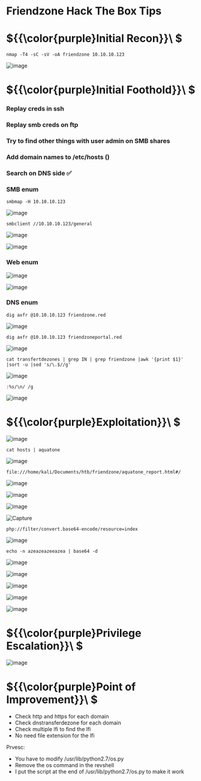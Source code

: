 # Friendzone Hack The Box Tips

# ${{\color{purple}Initial Recon}}\ $

``nmap -T4 -sC -sV -oA friendzone 10.10.10.123``

![image](https://user-images.githubusercontent.com/123066149/227715804-9215496e-3212-469c-9da1-272ade4a802c.png)

# ${{\color{purple}Initial Foothold}}\ $

### Replay creds in ssh

### Replay smb creds on ftp

### Try to find other things with user admin on SMB shares

### Add domain names to /etc/hosts ()

### Search on DNS side  :white_check_mark:

### SMB enum

``smbmap -H 10.10.10.123``

![image](https://user-images.githubusercontent.com/123066149/227715847-cc1680ce-78f5-4084-9049-abbb1956db7d.png)

``smbclient //10.10.10.123/general``

![image](https://user-images.githubusercontent.com/123066149/227715872-df527fba-0711-43e1-b6af-d8db2f05a723.png)

![image](https://user-images.githubusercontent.com/123066149/227715906-0a8e9703-d052-4a94-bb56-0ebed1a64826.png)

### Web enum

![image](https://user-images.githubusercontent.com/123066149/227716034-45ddf9e5-3391-4958-a484-8b4432dd6f9a.png)

![image](https://user-images.githubusercontent.com/123066149/227717200-c5afeb24-6b94-4087-b72d-1c78f0607f13.png)

### DNS enum

``dig axfr @10.10.10.123 friendzone.red``

![image](https://user-images.githubusercontent.com/123066149/227717361-e5234c86-9ff2-48f1-a030-ed286133ef53.png)

``dig axfr @10.10.10.123 friendzoneportal.red``

![image](https://user-images.githubusercontent.com/123066149/227717371-0b0457e9-2a73-4fb8-84d7-0a683de8e41f.png)

``cat transfertdezones | grep IN | grep friendzone |awk '{print $1}' |sort -u |sed 's/\.$//g'``

![image](https://user-images.githubusercontent.com/123066149/227717410-eb5cca38-32b9-4aa7-99e1-ffedca50dbe6.png)

``:%s/\n/ /g``

![image](https://user-images.githubusercontent.com/123066149/227717528-fe3d6f81-9df7-47fb-8c1c-c7cb5d0924c3.png)


# ${{\color{purple}Exploitation}}\ $

![image](https://user-images.githubusercontent.com/123066149/227717586-e965ab7e-c342-4c9b-bf7c-0d1aa3b29443.png)

``cat hosts | aquatone ``

![image](https://user-images.githubusercontent.com/123066149/227717634-2ac6ba4a-8b53-4614-8bfd-3a9b5e1a6043.png)

``file:///home/kali/Documents/htb/friendzone/aquatone_report.html#/``

![image](https://user-images.githubusercontent.com/123066149/227717700-c385116f-882a-4504-9a60-1cb5b4c600a7.png)

![image](https://user-images.githubusercontent.com/123066149/227717711-648aa72f-28d0-4f20-a493-02e73f3731d2.png)

![image](https://user-images.githubusercontent.com/123066149/227717731-05a021e8-9626-4868-b9ff-964a44ae592b.png)

![Capture](https://user-images.githubusercontent.com/123066149/227717846-1a2f0735-3c47-4733-9e4d-07e21c2726e6.PNG)

``php://filter/convert.base64-encode/resource=index``

![image](https://user-images.githubusercontent.com/123066149/227717866-cce155d7-e113-4c93-be7d-2b2573ab3a0c.png)

``echo -n azeazeazeeazea | base64 -d``

![image](https://user-images.githubusercontent.com/123066149/227717897-56948f7e-6460-4282-8487-ece63bd07159.png)

![image](https://user-images.githubusercontent.com/123066149/227718138-48a0fe3d-0cf6-44ca-b0f0-a0ff3d6c11f1.png)

![image](https://user-images.githubusercontent.com/123066149/227718179-67b46878-d50d-46b5-b124-9f7fc142fae2.png)

![image](https://user-images.githubusercontent.com/123066149/227718336-1144299c-c055-42c6-8568-cf98bd882486.png)

![image](https://user-images.githubusercontent.com/123066149/227718348-a2577025-134f-4d35-864b-6f0d3d5a7b92.png)

# ${{\color{purple}Privilege Escalation}}\ $

![image](https://user-images.githubusercontent.com/123066149/227718434-6f461657-c273-42f4-804c-0ad805f2979c.png)

# ${{\color{purple}Point of Improvement}}\ $

* Check http and https for each domain
* Check dnstransferdezone for each domain
* Check multiple lfi to find the lfi
* No need file extension for the lfi

Prvesc: 

* You have to modify /usr/lib/python2.7/os.py
* Remove the os command in the revshell
* I put the script at the end of /usr/lib/python2.7/os.py to make it work 
